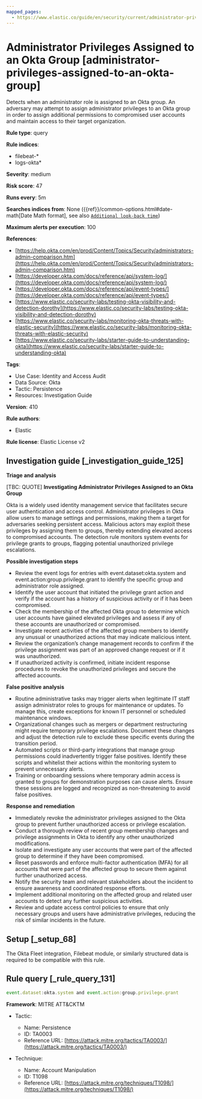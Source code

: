 ```yaml
---
mapped_pages:
  - https://www.elastic.co/guide/en/security/current/administrator-privileges-assigned-to-an-okta-group.html
---
```


# Administrator Privileges Assigned to an Okta Group [administrator-privileges-assigned-to-an-okta-group]

Detects when an administrator role is assigned to an Okta group. An adversary may attempt to assign administrator privileges to an Okta group in order to assign additional permissions to compromised user accounts and maintain access to their target organization.

**Rule type**: query

**Rule indices**:

* filebeat-*
* logs-okta*

**Severity**: medium

**Risk score**: 47

**Runs every**: 5m

**Searches indices from**: None ({{ref}}/common-options.html#date-math[Date Math format], see also [`Additional look-back time`](docs-content://solutions/security/detect-and-alert/create-detection-rule.md#rule-schedule))

**Maximum alerts per execution**: 100

**References**:

* [https://help.okta.com/en/prod/Content/Topics/Security/administrators-admin-comparison.htm](https://help.okta.com/en/prod/Content/Topics/Security/administrators-admin-comparison.htm)
* [https://developer.okta.com/docs/reference/api/system-log/](https://developer.okta.com/docs/reference/api/system-log/)
* [https://developer.okta.com/docs/reference/api/event-types/](https://developer.okta.com/docs/reference/api/event-types/)
* [https://www.elastic.co/security-labs/testing-okta-visibility-and-detection-dorothy](https://www.elastic.co/security-labs/testing-okta-visibility-and-detection-dorothy)
* [https://www.elastic.co/security-labs/monitoring-okta-threats-with-elastic-security](https://www.elastic.co/security-labs/monitoring-okta-threats-with-elastic-security)
* [https://www.elastic.co/security-labs/starter-guide-to-understanding-okta](https://www.elastic.co/security-labs/starter-guide-to-understanding-okta)

**Tags**:

* Use Case: Identity and Access Audit
* Data Source: Okta
* Tactic: Persistence
* Resources: Investigation Guide

**Version**: 410

**Rule authors**:

* Elastic

**Rule license**: Elastic License v2

## Investigation guide [_investigation_guide_125]

**Triage and analysis**

[TBC: QUOTE]
**Investigating Administrator Privileges Assigned to an Okta Group**

Okta is a widely used identity management service that facilitates secure user authentication and access control. Administrator privileges in Okta allow users to manage settings and permissions, making them a target for adversaries seeking persistent access. Malicious actors may exploit these privileges by assigning them to groups, thereby extending elevated access to compromised accounts. The detection rule monitors system events for privilege grants to groups, flagging potential unauthorized privilege escalations.

**Possible investigation steps**

* Review the event logs for entries with event.dataset:okta.system and event.action:group.privilege.grant to identify the specific group and administrator role assigned.
* Identify the user account that initiated the privilege grant action and verify if the account has a history of suspicious activity or if it has been compromised.
* Check the membership of the affected Okta group to determine which user accounts have gained elevated privileges and assess if any of these accounts are unauthorized or compromised.
* Investigate recent activities of the affected group members to identify any unusual or unauthorized actions that may indicate malicious intent.
* Review the organization’s change management records to confirm if the privilege assignment was part of an approved change request or if it was unauthorized.
* If unauthorized activity is confirmed, initiate incident response procedures to revoke the unauthorized privileges and secure the affected accounts.

**False positive analysis**

* Routine administrative tasks may trigger alerts when legitimate IT staff assign administrator roles to groups for maintenance or updates. To manage this, create exceptions for known IT personnel or scheduled maintenance windows.
* Organizational changes such as mergers or department restructuring might require temporary privilege escalations. Document these changes and adjust the detection rule to exclude these specific events during the transition period.
* Automated scripts or third-party integrations that manage group permissions could inadvertently trigger false positives. Identify these scripts and whitelist their actions within the monitoring system to prevent unnecessary alerts.
* Training or onboarding sessions where temporary admin access is granted to groups for demonstration purposes can cause alerts. Ensure these sessions are logged and recognized as non-threatening to avoid false positives.

**Response and remediation**

* Immediately revoke the administrator privileges assigned to the Okta group to prevent further unauthorized access or privilege escalation.
* Conduct a thorough review of recent group membership changes and privilege assignments in Okta to identify any other unauthorized modifications.
* Isolate and investigate any user accounts that were part of the affected group to determine if they have been compromised.
* Reset passwords and enforce multi-factor authentication (MFA) for all accounts that were part of the affected group to secure them against further unauthorized access.
* Notify the security team and relevant stakeholders about the incident to ensure awareness and coordinated response efforts.
* Implement additional monitoring on the affected group and related user accounts to detect any further suspicious activities.
* Review and update access control policies to ensure that only necessary groups and users have administrative privileges, reducing the risk of similar incidents in the future.


## Setup [_setup_68]

The Okta Fleet integration, Filebeat module, or similarly structured data is required to be compatible with this rule.


## Rule query [_rule_query_131]

```js
event.dataset:okta.system and event.action:group.privilege.grant
```

**Framework**: MITRE ATT&CKTM

* Tactic:

    * Name: Persistence
    * ID: TA0003
    * Reference URL: [https://attack.mitre.org/tactics/TA0003/](https://attack.mitre.org/tactics/TA0003/)

* Technique:

    * Name: Account Manipulation
    * ID: T1098
    * Reference URL: [https://attack.mitre.org/techniques/T1098/](https://attack.mitre.org/techniques/T1098/)



